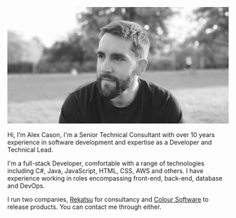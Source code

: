 ![Photo of Alex Cason](./images/profile.png)

Hi, I’m Alex Cason, I'm a Senior Technical Consultant with over 10 years experience in software development and expertise as a Developer and Technical Lead.

I'm a full-stack Developer, comfortable with a range of technologies including C#, Java, JavaScript, HTML, CSS, AWS and others. I have experience working in roles encompassing front-end, back-end, database and DevOps.

I run two companies, [Rekatsu](https://rekatsu.com/) for consultancy and [Colour Software](https://coloursoftware.com/) to release products. You can contact me through either.

